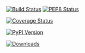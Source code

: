 [![Build Status](https://travis-ci.org/obspy/obspy.svg?branch=master)](https://travis-ci.org/obspy/obspy)
[![PEP8 Status](https://www.obspy.org/pep8.svg?branch=master)](http://pep8.obspy.org)

[![Coverage Status](https://img.shields.io/coveralls/obspy/obspy.svg)](https://coveralls.io/r/obspy/obspy?branch=master)

[![PyPI Version](https://pypip.in/v/obspy/badge.svg)](https://crate.io/packages/obspy/)

[![Downloads](https://pypip.in/d/obspy/badge.svg)](https://crate.io/packages/obspy/)